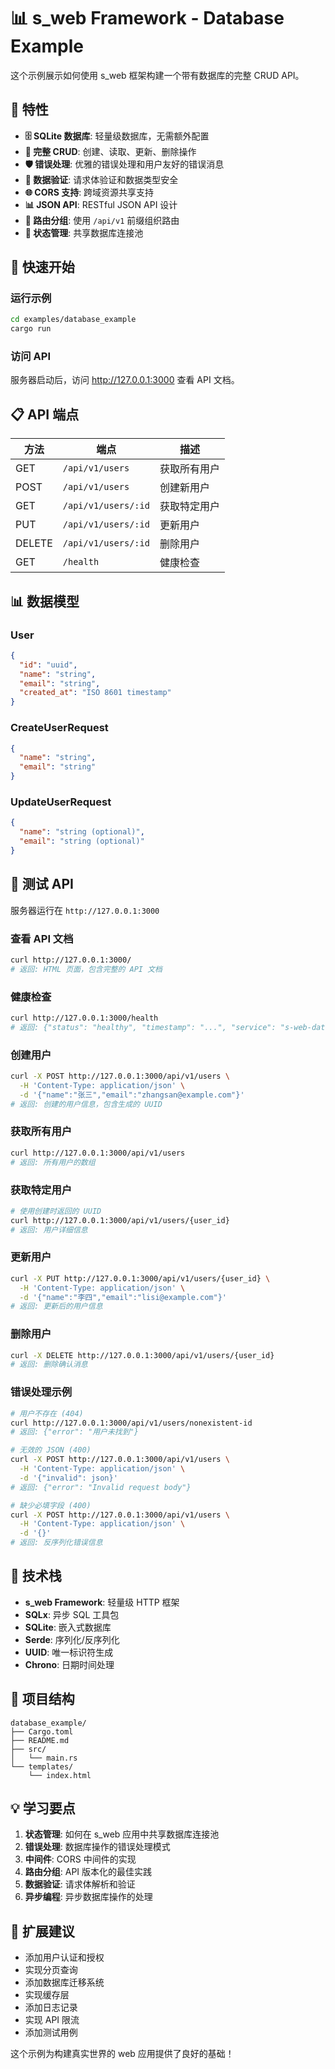 # 📊 s_web Framework - Database Example

这个示例展示如何使用 s_web 框架构建一个带有数据库的完整 CRUD API。

## 🌟 特性

- **🗄️ SQLite 数据库**: 轻量级数据库，无需额外配置
- **🔄 完整 CRUD**: 创建、读取、更新、删除操作
- **🛡️ 错误处理**: 优雅的错误处理和用户友好的错误消息
- **📝 数据验证**: 请求体验证和数据类型安全
- **🌐 CORS 支持**: 跨域资源共享支持
- **📊 JSON API**: RESTful JSON API 设计
- **🎯 路由分组**: 使用 `/api/v1` 前缀组织路由
- **💾 状态管理**: 共享数据库连接池

## 🚀 快速开始

### 运行示例

```bash
cd examples/database_example
cargo run
```

### 访问 API

服务器启动后，访问 http://127.0.0.1:3000 查看 API 文档。

## 📋 API 端点

| 方法   | 端点                | 描述         |
|--------|---------------------|--------------|
| GET    | `/api/v1/users`     | 获取所有用户 |
| POST   | `/api/v1/users`     | 创建新用户   |
| GET    | `/api/v1/users/:id` | 获取特定用户 |
| PUT    | `/api/v1/users/:id` | 更新用户     |
| DELETE | `/api/v1/users/:id` | 删除用户     |
| GET    | `/health`           | 健康检查     |

## 📊 数据模型

### User

```json
{
  "id": "uuid",
  "name": "string",
  "email": "string", 
  "created_at": "ISO 8601 timestamp"
}
```

### CreateUserRequest

```json
{
  "name": "string",
  "email": "string"
}
```

### UpdateUserRequest

```json
{
  "name": "string (optional)",
  "email": "string (optional)"
}
```

## 🧪 测试 API

服务器运行在 `http://127.0.0.1:3000`

### 查看 API 文档

```bash
curl http://127.0.0.1:3000/
# 返回: HTML 页面，包含完整的 API 文档
```

### 健康检查

```bash
curl http://127.0.0.1:3000/health
# 返回: {"status": "healthy", "timestamp": "...", "service": "s-web-database-example"}
```

### 创建用户

```bash
curl -X POST http://127.0.0.1:3000/api/v1/users \
  -H 'Content-Type: application/json' \
  -d '{"name":"张三","email":"zhangsan@example.com"}'
# 返回: 创建的用户信息，包含生成的 UUID
```

### 获取所有用户

```bash
curl http://127.0.0.1:3000/api/v1/users
# 返回: 所有用户的数组
```

### 获取特定用户

```bash
# 使用创建时返回的 UUID
curl http://127.0.0.1:3000/api/v1/users/{user_id}
# 返回: 用户详细信息
```

### 更新用户

```bash
curl -X PUT http://127.0.0.1:3000/api/v1/users/{user_id} \
  -H 'Content-Type: application/json' \
  -d '{"name":"李四","email":"lisi@example.com"}'
# 返回: 更新后的用户信息
```

### 删除用户

```bash
curl -X DELETE http://127.0.0.1:3000/api/v1/users/{user_id}
# 返回: 删除确认消息
```

### 错误处理示例

```bash
# 用户不存在 (404)
curl http://127.0.0.1:3000/api/v1/users/nonexistent-id
# 返回: {"error": "用户未找到"}

# 无效的 JSON (400)
curl -X POST http://127.0.0.1:3000/api/v1/users \
  -H 'Content-Type: application/json' \
  -d '{"invalid": json}'
# 返回: {"error": "Invalid request body"}

# 缺少必填字段 (400)
curl -X POST http://127.0.0.1:3000/api/v1/users \
  -H 'Content-Type: application/json' \
  -d '{}'
# 返回: 反序列化错误信息
```

## 🔧 技术栈

- **s_web Framework**: 轻量级 HTTP 框架
- **SQLx**: 异步 SQL 工具包
- **SQLite**: 嵌入式数据库
- **Serde**: 序列化/反序列化
- **UUID**: 唯一标识符生成
- **Chrono**: 日期时间处理

## 📁 项目结构

```
database_example/
├── Cargo.toml
├── README.md
├── src/
│   └── main.rs
└── templates/
    └── index.html
```

## 💡 学习要点

1. **状态管理**: 如何在 s_web 应用中共享数据库连接池
2. **错误处理**: 数据库操作的错误处理模式
3. **中间件**: CORS 中间件的实现
4. **路由分组**: API 版本化的最佳实践
5. **数据验证**: 请求体解析和验证
6. **异步编程**: 异步数据库操作的处理

## 🔄 扩展建议

- 添加用户认证和授权
- 实现分页查询
- 添加数据库迁移系统
- 实现缓存层
- 添加日志记录
- 实现 API 限流
- 添加测试用例

这个示例为构建真实世界的 web 应用提供了良好的基础！
